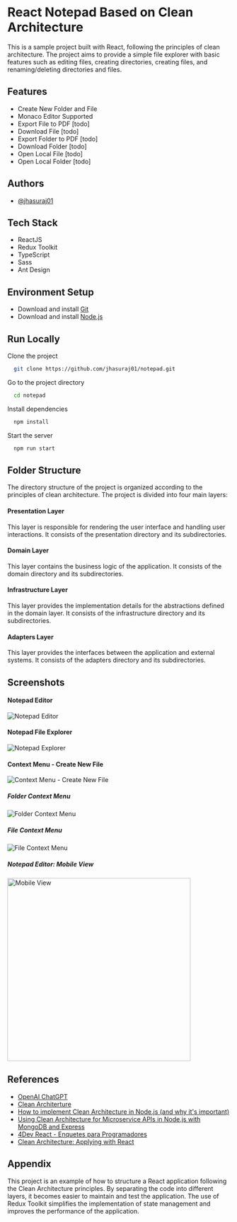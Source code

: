 
# React Notepad Based on Clean Architecture

This is a sample project built with React, following the principles of clean architecture. The project aims to provide a simple file explorer with basic features such as editing files, creating directories, creating files, and renaming/deleting directories and files.


## Features

- Create New Folder and File
- Monaco Editor Supported
- Export File to PDF [todo]
- Download File [todo]
- Export Folder to PDF [todo]
- Download Folder [todo]
- Open Local File [todo]
- Open Local Folder [todo]

## Authors

- [@jhasuraj01](https://www.github.com/jhasuraj01)


## Tech Stack

- ReactJS
- Redux Toolkit
- TypeScript
- Sass
- Ant Design

## Environment Setup
- Download and install [Git](https://git-scm.com/downloads)
- Download and install [Node.js](https://nodejs.org/en/download/)
## Run Locally

Clone the project

```bash
  git clone https://github.com/jhasuraj01/notepad.git
```

Go to the project directory

```bash
  cd notepad
```

Install dependencies

```bash
  npm install
```

Start the server

```bash
  npm run start
```


## Folder Structure

The directory structure of the project is organized according to the principles of clean architecture. The project is divided into four main layers:

#### Presentation Layer
This layer is responsible for rendering the user interface and handling user interactions. It consists of the presentation directory and its subdirectories.

#### Domain Layer
This layer contains the business logic of the application. It consists of the domain directory and its subdirectories.

#### Infrastructure Layer
This layer provides the implementation details for the abstractions defined in the domain layer. It consists of the infrastructure directory and its subdirectories.

#### Adapters Layer
This layer provides the interfaces between the application and external systems. It consists of the adapters directory and its subdirectories.
## Screenshots

#### Notepad Editor
![Notepad Editor](https://github.com/jhasuraj01/notepad/assets/44930179/057aff72-56b8-4a8b-92dd-116480940797)

#### Notepad File Explorer
![Notepad Explorer](https://github.com/jhasuraj01/notepad/assets/44930179/13540121-9bf6-4a62-8abb-730853b56d6d)

#### Context Menu - Create New File
![Context Menu - Create New File](https://github.com/jhasuraj01/notepad/assets/44930179/65dfaa13-56bf-4522-82ee-70c9216b5b3d)

##### Folder Context Menu
![Folder Context Menu](https://github.com/jhasuraj01/notepad/assets/44930179/dcabb439-1695-4a72-905a-74deb5f9db06)

##### File Context Menu
![File Context Menu](https://github.com/jhasuraj01/notepad/assets/44930179/7949af84-06ba-4394-8a57-53e61d4233c0)

##### Notepad Editor: Mobile View
<img src="https://github.com/jhasuraj01/notepad/assets/44930179/9c806994-18cf-4684-ac0e-c6928675e4ed" width="414" title="Mobile View" alt="Mobile View">

## References

- [OpenAI ChatGPT](https://openai.com/blog/chatgpt)
- [Clean Architerture](https://blog.cleancoder.com/uncle-bob/2012/08/13/the-clean-architecture.html)
- [How to implement Clean Architecture in Node.js (and why it's important)](https://youtu.be/VmY22KuRDbk)
- [Using Clean Architecture for Microservice APIs in Node.js with MongoDB and Express](https://youtu.be/CnailTcJV_U)
- [4Dev React - Enquetes para Programadores](https://github.com/rmanguinho/clean-react)
- [Clean Architecture: Applying with React](https://dev.to/rubemfsv/clean-architecture-applying-with-react-40h6)
## Appendix

This project is an example of how to structure a React application following the Clean Architecture principles. By separating the code into different layers, it becomes easier to maintain and test the application. The use of Redux Toolkit simplifies the implementation of state management and improves the performance of the application.
